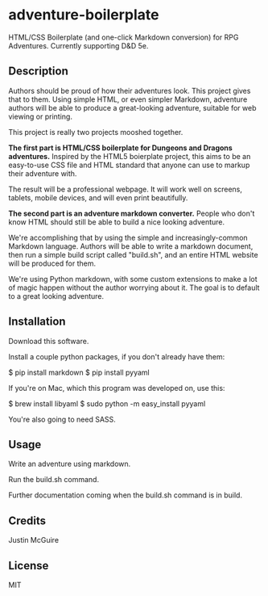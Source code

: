 # adventure-boilerplate

HTML/CSS Boilerplate (and one-click Markdown conversion) for RPG Adventures. Currently supporting D&amp;D 5e.

## Description

Authors should be proud of how their adventures look. This project gives that to them. Using simple HTML, or even simpler Markdown, adventure authors will be able to produce a great-looking adventure, suitable for web viewing or printing.

This project is really two projects mooshed together.

**The first part is HTML/CSS boilerplate for Dungeons and Dragons adventures.** Inspired by the HTML5 boierplate project, this aims to be an easy-to-use CSS file and HTML standard that anyone can use to markup their adventure with.

The result will be a professional webpage. It will work well on screens, tablets, mobile devices, and will even print beautifully.

**The second part is an adventure markdown converter.** People who don't know HTML should still be able to build a nice looking adventure.

We're accomplishing that by using the simple and increasingly-common Markdown language. Authors will be able to write a markdown document, then run a simple build script called "build.sh", and an entire HTML website will be produced for them.

We're using Python markdown, with some custom extensions to make a lot of magic happen without the author worrying about it. The goal is to default to a great looking adventure.

## Installation

Download this software.

Install a couple python packages, if you don't already have them:

  $ pip install markdown
  $ pip install pyyaml

If you're on Mac, which this program was developed on, use this:

  $ brew install libyaml
  $ sudo python -m easy_install pyyaml

You're also going to need SASS.

## Usage

Write an adventure using markdown.

Run the build.sh command.

Further documentation coming when the build.sh command is in build.

## Credits

Justin McGuire

## License

MIT

